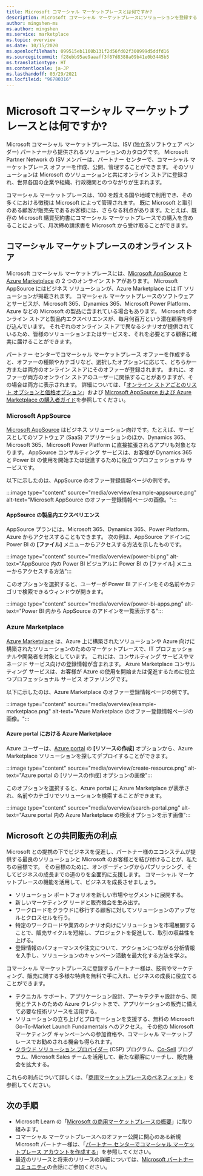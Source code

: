 ```yaml
---
title: Microsoft コマーシャル マーケットプレースとは何ですか?
description: Microsoft コマーシャル マーケットプレースにソリューションを登録する Microsoft パートナーにとっての利点とオプションの概要。
author: mingshen-ms
ms.author: mingshen
ms.service: marketplace
ms.topic: overview
ms.date: 10/15/2020
ms.openlocfilehash: 099515eb1160b131f2d56fd02f300999d5ddfd16
ms.sourcegitcommit: f28ebb95ae9aaaff3f87d8388a09b41e0b3445b5
ms.translationtype: HT
ms.contentlocale: ja-JP
ms.lasthandoff: 03/29/2021
ms.locfileid: "96780316"
---
```

# <a name="what-is-the-microsoft-commercial-marketplace"></a>Microsoft コマーシャル マーケットプレースとは何ですか?

Microsoft コマーシャル マーケットプレースは、ISV (独立系ソフトウェア ベンダー) パートナーから提供されるソリューションのカタログです。 Microsoft Partner Network の ISV メンバーは、パートナー センターで、コマーシャル マーケットプレース オファーを作成、公開、管理することができます。 そのソリューションは Microsoft のソリューションと共にオンライン ストアに登録され、世界各国の企業や組織、行政機関とのつながりが生まれます。

コマーシャル マーケットプレースは、100 を超える国や地域で利用でき、その多くにおける徴税は Microsoft によって管理されます。 既に Microsoft と取引のある顧客が販売先であるお客様には、さらなる利点があります。たとえば、既存の Microsoft 購買契約書にコマーシャル マーケットプレースでの購入を含めることによって、月次締め請求書を Microsoft から受け取ることができます。

## <a name="commercial-marketplace-online-stores"></a>コマーシャル マーケットプレースのオンライン ストア

Microsoft コマーシャル マーケットプレースには、[Microsoft AppSource](https://appsource.microsoft.com/) と [Azure Marketplace](https://azuremarketplace.microsoft.com/) の 2 つのオンライン ストアがあります。 Microsoft AppSource にはビジネス ソリューションが、Azure Marketplace には IT ソリューションが掲載されます。 コマーシャル マーケットプレースのソフトウェアとサービスが、Microsoft 365、Dynamics 365、Microsoft Power Platform、Azure などの Microsoft の製品に含まれている場合もあります。 Microsoft のオンライン ストアと製品内エクスペリエンスが、毎月何百万という潜在顧客を呼び込んでいます。 それぞれのオンライン ストアで異なるシナリオが提供されているため、皆様のソリューションまたはサービスを、それを必要とする顧客に確実に届けることができます。

パートナー センターでコマーシャル マーケットプレース オファーを作成すると、オファーの種類やカテゴリなど、選択したオプションに応じて、どちらか一方または両方のオンライン ストアにそのオファーが登録されます。 まれに、オファーが両方のオンライン ストアのユーザーに関係することがありますが、その場合は両方に表示されます。 詳細については、「[オンライン ストアごとのリスト オプションと価格オプション](determine-your-listing-type.md#listing-and-pricing-options-by-online-store)」および [Microsoft AppSource および Azure Marketplace の購入者ガイド](https://aka.ms/MarketplaceBuyerGuide)を参照してください。

### <a name="microsoft-appsource"></a>Microsoft AppSource

[Microsoft AppSource](https://appsource.microsoft.com/) はビジネス ソリューション向けです。たとえば、サービスとしてのソフトウェア (SaaS) アプリケーションのほか、Dynamics 365、Microsoft 365、Microsoft Power Platform に直接拡張されるアプリも対象となります。 AppSource コンサルティング サービスは、お客様が Dynamics 365 と Power BI の使用を開始または促進するために役立つプロフェッショナル サービスです。

以下に示したのは、AppSource のオファー登録情報ページの例です。

:::image type="content" source="media/overview/example-appsource.png" alt-text="Microsoft AppSource のオファー登録情報ページの画像。":::

####  <a name="appsource-in-product-experience"></a>AppSource の製品内エクスペリエンス

AppSource プランには、Microsoft 365、Dynamics 365、Power Platform、Azure からアクセスすることもできます。 次の例は、AppSource アドインに Power BI の **[ファイル]** メニューからアクセスする方法を示したものです。

:::image type="content" source="media/overview/power-bi.png" alt-text="AppSource 内の Power BI ビジュアルに Power BI の [ファイル] メニューからアクセスする方法"::: 

このオプションを選択すると、ユーザーが Power BI アドインをその名前やカテゴリで検索できるウィンドウが開きます。 

:::image type="content" source="media/overview/power-bi-apps.png" alt-text="Power BI 内から AppSource のアドインを一覧表示する"::: 

### <a name="azure-marketplace"></a>Azure Marketplace

[Azure Marketplace](https://azuremarketplace.microsoft.com/) は、Azure 上に構築されたソリューションや Azure 向けに構築されたソリューションのためのマーケットプレースで、IT プロフェッショナルや開発者を対象としています。 これには、コンサルティング サービスやマネージド サービス向けの登録情報が含まれます。 Azure Marketplace コンサルティング サービスは、お客様が Azure の使用を開始または促進するために役立つプロフェッショナル サービス オファリングです。

以下に示したのは、Azure Marketplace のオファー登録情報ページの例です。

:::image type="content" source="media/overview/example-marketplace.png" alt-text="Azure Marketplace のオファー登録情報ページの画像。"::: 

#### <a name="azure-marketplace-in-the-azure-portal"></a>Azure portal における Azure Marketplace

Azure ユーザーは、[Azure portal](https://portal.azure.com/) の **[リソースの作成]** オプションから、Azure Marketplace ソリューションを探してデプロイすることができます。

:::image type="content" source="media/overview/create-resource.png" alt-text="Azure portal の [リソースの作成] オプションの画像"::: 

このオプションを選択すると、Azure portal に Azure Marketplace が表示され、名前やカテゴリでソリューションを検索することができます。

:::image type="content" source="media/overview/search-portal.png" alt-text="Azure portal 内の Azure Marketplace の検索オプションを示す画像"::: 

## <a name="benefits-of-selling-with-microsoft"></a>Microsoft との共同販売の利点

Microsoft との提携の下でビジネスを促進し、パートナー様のエコシステムが提供する最良のソリューションと Microsoft のお客様とを結び付けることが、私たちの目標です。 その目標のために、オンボーディングからパブリッシング、そしてビジネスの成長までの道のりを全面的に支援します。 コマーシャル マーケットプレースの機能を活用して、ビジネスを成長させましょう。

- ソリューション ポートフォリオを新しい市場やセグメントに展開する。
- 新しいマーケティング リードと販売機会を生み出す。
- ワークロードをクラウドに移行する顧客に対してソリューションのアップセルとクロスセルを行う。 
- 特定のワークロードや業界のシナリオ向けにソリューションを市場展開することで、販売サイクルを短縮し、プロジェクトを促進して、取引の収益性を上げる。
- 登録情報のパフォーマンスや注文について、アクションにつながる分析情報を入手し、ソリューションのキャンペーン活動を最大化する方法を学ぶ。

コマーシャル マーケットプレースに登録するパートナー様は、技術やマーケティング、販売に関する多様な特典を無料で手に入れ、ビジネスの成長に役立てることができます。

- テクニカル サポート、アプリケーション設計、アーキテクチャ設計から、開発とテストのための Azure クレジットまで、アプリケーションの販売に備えて必要な技術リソースを活用する。
- ソリューションの立ち上げとプロモーションを支援する、無料の Microsoft Go-To-Market Launch Fundamentals へのアクセス。 その他の Microsoft マーケティング キャンペーンへの参加資格や、コマーシャル マーケットプレースでお勧めされる機会も得られます。
- [クラウド ソリューション プロバイダー](https://partner.microsoft.com/cloud-solution-provider) (CSP) プログラム、[Co-Sell](marketplace-co-sell.md) プログラム、Microsoft Sales チームを活用して、新たな顧客にリーチし、販売機会を拡大する。

これらの利点について詳しくは、「[商用マーケットプレースのベネフィット](gtm-your-marketplace-benefits.md)」を参照してください。

## <a name="next-steps"></a>次の手順

- Microsoft Learn の「[Microsoft の商用マーケットプレースの概要](/learn/modules/intro-commercial-marketplace/)」に取り組みます。
- コマーシャル マーケットプレースへのオファー公開に関心のある新規 Microsoft パートナー様は、「[パートナー センターでコマーシャル マーケットプレース アカウントを作成する](partner-center-portal/create-account.md)」を参照してください。
- 最近のリリースと将来のリリースの詳細については、[Microsoft パートナー コミュニティ](https://www.microsoftpartnercommunity.com/)の会話にご参加ください。
